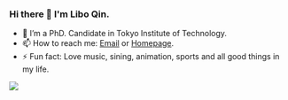 ### Hi there 👋 I'm Libo Qin.

- 🌱 I’m a PhD. Candidate in Tokyo Institute of Technology.
- 📫 How to reach me: [Email](lidy94805@gmail.com) or [Homepage]().
- ⚡ Fun fact: Love music, sining, animation, sports and all good things in my life.

<a href="https://a626709452.github.io/">
  <img align="left" src="https://github-readme-stats.vercel.app/api?username=a626709452&count_private=true&show_icons=true" />
</a>  

<!--
<a href="https://yizhen20133868.github.io/">
    <img align="left" src="https://github-readme-stats.vercel.app/api/top-langs/?username=yizhen20133868&hide=HTML,PostScript,JavaScript,Java,CSS&layout=compact" />
</a>
-->






<!--
- 🔭 I’m currently working on ...
- 🌱 I’m currently learning ...
- 👯 I’m looking to collaborate on ...
- 🤔 I’m looking for help with ...
- 💬 Ask me about ...
- 📫 How to reach me: ...
- 😄 Pronouns: ...
- ⚡ Fun fact: ...
-->
